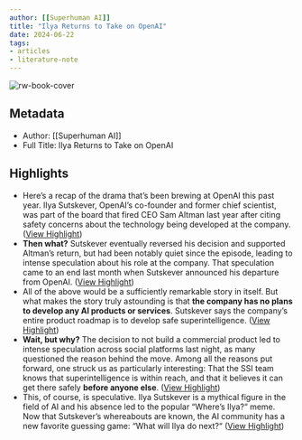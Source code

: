 ```yaml
---
author: [[Superhuman AI]]
title: "Ilya Returns to Take on OpenAI"
date: 2024-06-22
tags: 
- articles
- literature-note
---
```

![rw-book-cover](https://readwise-assets.s3.amazonaws.com/static/images/article1.be68295a7e40.png)

## Metadata
- Author: [[Superhuman AI]]
- Full Title: Ilya Returns to Take on OpenAI

## Highlights
- Here’s a recap of the drama that’s been brewing at OpenAI this past year. Ilya Sutskever, OpenAI’s co-founder and former chief scientist, was part of the board that fired CEO Sam Altman last year after citing safety concerns about the technology being developed at the company. ([View Highlight](https://read.readwise.io/read/01j0ybj2f3vy8mm1resb734r42))
- **Then what?** Sutskever eventually reversed his decision and supported Altman’s return, but had been notably quiet since the episode, leading to intense speculation about his role at the company. That speculation came to an end last month when Sutskever announced his departure from OpenAI. ([View Highlight](https://read.readwise.io/read/01j0ybj673c4r6w9eg67s2k377))
- All of the above would be a sufficiently remarkable story in itself. But what makes the story truly astounding is that **the company has no plans to develop any AI products or services**. Sutskever says the company’s entire product roadmap is to develop safe superintelligence. ([View Highlight](https://read.readwise.io/read/01j0ybjhp736jmagtwtdz6xrj7))
- **Wait, but why?** The decision to not build a commercial product led to intense speculation across social platforms last night, as many questioned the reason behind the move. Among all the reasons put forward, one struck us as particularly interesting: That the SSI team knows that superintelligence is within reach, and that it believes it can get there safely **before anyone else**. ([View Highlight](https://read.readwise.io/read/01j0ybjr0avq5ar77wgg1xswxb))
- This, of course, is speculative. Ilya Sutskever is a mythical figure in the field of AI and his absence led to the popular “Where’s Ilya?“ meme. Now that Sutskever’s whereabouts are known, the AI community has a new favorite guessing game: “What will Ilya do next?“ ([View Highlight](https://read.readwise.io/read/01j0ybk4kyfag3qpa25g8abken))
